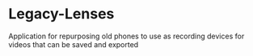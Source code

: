 # Legacy-Lenses
Application for repurposing old phones to use as recording devices for videos that can be saved and exported
